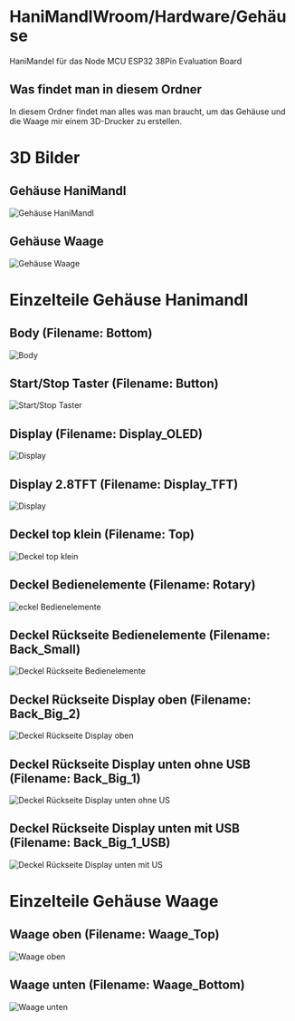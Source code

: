 # HaniMandlWroom/Hardware/Gehäuse
HaniMandel für das Node MCU ESP32 38Pin Evaluation Board
## Was findet man in diesem Ordner
In diesem Ordner findet man alles was man braucht, um das Gehäuse und die Waage mir einem 3D-Drucker zu erstellen.

# 3D Bilder
## Gehäuse HaniMandl
![Gehäuse HaniMandl](./Bilder/_Hanimandl_A2plus.jpg)
## Gehäuse Waage
![Gehäuse Waage](./Bilder/_Scale.jpg)

# Einzelteile Gehäuse Hanimandl
## Body (Filename: Bottom)
![Body](./Bilder/Bottom.jpg)
## Start/Stop Taster (Filename: Button)
![Start/Stop Taster](./Bilder/Button.jpg)
## Display (Filename: Display_OLED)
![Display](./Bilder/Display_OLED.jpg)
## Display 2.8TFT (Filename: Display_TFT)
![Display](./Bilder/Display_TFT.jpg)
## Deckel top klein (Filename: Top)
![Deckel top klein](./Bilder/Top.jpg)
## Deckel Bedienelemente (Filename: Rotary)
![eckel Bedienelemente](./Bilder/Rotary.jpg)
## Deckel Rückseite Bedienelemente (Filename: Back_Small)
![Deckel Rückseite Bedienelemente](./Bilder/Back_Small.jpg)
## Deckel Rückseite Display oben (Filename: Back_Big_2)
![Deckel Rückseite Display oben](./Bilder/Back_Big_2.jpg)
## Deckel Rückseite Display unten ohne USB (Filename: Back_Big_1)
![Deckel Rückseite Display unten ohne US](./Bilder/Back_Big_1.jpg)
## Deckel Rückseite Display unten mit USB (Filename: Back_Big_1_USB)
![Deckel Rückseite Display unten mit US](./Bilder/Back_Big_1_USB.jpg)

# Einzelteile Gehäuse Waage
## Waage oben (Filename: Waage_Top)
![Waage oben](./Bilder/Scale_Top.jpg)
## Waage unten (Filename: Waage_Bottom)
![Waage unten](./Bilder/Scale_Bottom.jpg)
